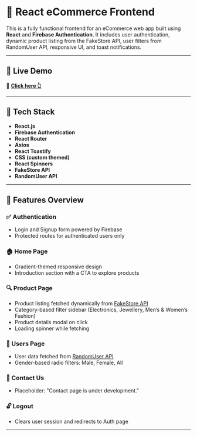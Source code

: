 # 🛒 React eCommerce Frontend

This is a fully functional frontend for an eCommerce web app built using **React** and **Firebase Authentication**. It includes user authentication, dynamic product listing from the FakeStore API, user filters from RandomUser API, responsive UI, and toast notifications.

---

## 🚀 Live Demo
🎯 **[Click here 👆](https://shopify-p5s3.onrender.com/)**

---

## 🔧 Tech Stack

- **React.js**
- **Firebase Authentication**
- **React Router**
- **Axios**
- **React Toastify**
- **CSS (custom themed)**
- **React Spinners**
- **FakeStore API**
- **RandomUser API**

---

## 📁 Features Overview

### ✅ Authentication
- Login and Signup form powered by Firebase
- Protected routes for authenticated users only

### 🏠 Home Page
- Gradient-themed responsive design
- Introduction section with a CTA to explore products

### 🔍 Product Page
- Product listing fetched dynamically from [FakeStore API](https://fakestoreapi.com/)
- Category-based filter sidebar (Electronics, Jewellery, Men’s & Women’s Fashion)
- Product details modal on click
- Loading spinner while fetching

### 👥 Users Page
- User data fetched from [RandomUser API](https://randomuser.me/)
- Gender-based radio filters: Male, Female, All

### 📩 Contact Us
- Placeholder: "Contact page is under development."

### 🔓 Logout
- Clears user session and redirects to Auth page

---

